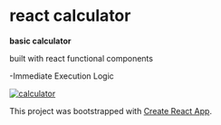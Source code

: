 # react calculator
**basic calculator**

built with react functional components 

-Immediate Execution Logic

[![calculator](https://img.shields.io/static/v1?label=Calculator&message=Live&color=gray&labelColor=green)](https://greekmido.github.io/calculator/)

This project was bootstrapped with [Create React App](https://github.com/facebook/create-react-app).
